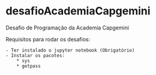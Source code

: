 # desafioAcademiaCapgemini
Desafio de Programação da Academia Capgemini

Requisitos para rodar os desafios:

    - Ter instalado o jupyter notebook (Obrigatório)
    - Instalar os pacotes:
        * sys
        * getpass


